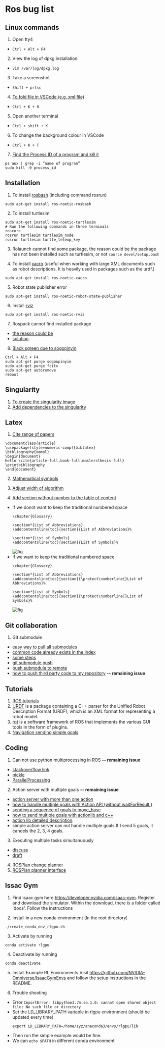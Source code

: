 # Ros bug list

## Linux commands
1. Open tty4
* `Ctrl + Alt + F4`

2. View the log of dpkg installation
* `vim /var/log/dpkg.log`

3. Take a screenshot
* `Shift + prtsc`

4. [To fold file in VSCode (e.g. xml file)](https://blog.csdn.net/wuyujin1997/article/details/108424032)
* `Ctrl + K + 0` 

5. Open another terminal 
* `Ctrl + shift + K`

6. To change the background colour in VSCode
* `Ctrl + K + T`

7. [Find the Process ID of a program and kill it](https://itsfoss.com/how-to-find-the-process-id-of-a-program-and-kill-it-quick-tip/)
```
ps aux | grep -i “name of program”
sudo kill -9 process_id
```

## Installation
1. To install [rosbash](http://wiki.ros.org/rosbash) (including command rosrun)
```
sudo apt-get install ros-noetic-rosbash
```

2. To install turtlesim
```
sudo apt-get install ros-noetic-turtlesim
# Run the following commands in three terminals
roscore
rosrun turtlesim turtlesim_node
rosrun turtlesim turtle_teleop_key
```

3. Rolaunch cannot find some package, the reason could be the package has not been installed such as turtlesim, or not ```source devel/setup.bash```

4. To install [xacro](http://wiki.ros.org/xacro)  (useful when working with large XML documents such as robot descriptions. It is heavily used in packages such as the urdf.)
```
sudo apt-get install ros-noetic-xacro
```

5. Robot state publisher error
```
sudo apt-get install ros-noetic-robot-state-publisher
```

6. Install [rviz](http://wiki.ros.org/rviz/UserGuide)
```
sudo apt-get install ros-noetic-rviz
```

7. Rospack cannot find installed package
* [the reason could be](https://blog.csdn.net/scx837685002/article/details/78249961)
* [solution](https://stackoverflow.com/questions/27053334/ros-package-not-found-after-catkin-make)

8. [Black sgreen due to sogopinyin](https://blog.csdn.net/Mr_Cat123/article/details/78573780)
```
Ctrl + Alt + F4
sudo apt-get purge sogoupinyin
sudo apt-get purge fcitx
sudo apt-get autoremove
reboot 
```

## Singularity
1. [To create the singularity image](https://github.com/yuezhezhang/discrete_active_inference/tree/main/singularity_environment)
2. [Add dependencies to the singularity](https://people.tuebingen.mpg.de/felixwidmaier/rrc2021/singularity.html#add-custom-dependencies-to-the-container)

## Latex
1. [Cite range of papers](https://tex.stackexchange.com/questions/3871/citing-a-range-of-papers-using-numeric-keys-as-in-citea-b-c-1-3)
```
\documentclass{article}
\usepackage[style=numeric-comp]{biblatex}
\bibliography{xampl}
\begin{document}
hello \cite{article-full,book-full,mastersthesis-full}
\printbibliography
\end{document}
```
2. [Mathematical symbols](https://oeis.org/wiki/List_of_LaTeX_mathematical_symbols)

3. [Adjust width of algorithm](https://tex.stackexchange.com/questions/350434/adjust-width-of-algorithm-float)

4. [Add section without number to the table of content](https://tex.stackexchange.com/questions/30122/generate-table-of-contents-when-section-sections-without-numbering-has-been)
* If we donot want to keep the traditional numbered space
   ```
   \chapter{Glossary}

   \section*{List of Abbreviations}
   \addcontentsline{toc}{section}{List of Abbreviations}%

   \section*{List of Symbols}
   \addcontentsline{toc}{section}{List of Symbols}%
   ```
   ![fig](https://github.com/yuezhezhang/ROS_bug_list/blob/main/images/latex-4-1.png)
* If we want to keep the traditional numbered space
   ```
   \chapter{Glossary}

   \section*{List of Abbreviations}
   \addcontentsline{toc}{section}{\protect\numberline{}List of Abbreviations}%
   
   \section*{List of Symbols}
   \addcontentsline{toc}{section}{\protect\numberline{}List of Symbols}%
   ```
   ![fig](https://github.com/yuezhezhang/ROS_bug_list/blob/main/images/latex-4-2.png)

## Git collaboration
1. Git submodule 
* [easy way to pull all submodules](https://stackoverflow.com/questions/1030169/easy-way-to-pull-latest-of-all-git-submodules)
* [common code already exists in the index](https://stackoverflow.com/questions/12898278/issue-with-adding-common-code-as-git-submodule-already-exists-in-the-index)
* [some steps](https://www.jianshu.com/p/9000cd49822c)
* [git submodule push](https://stackoverflow.com/questions/5814319/git-submodule-push/10878273#10878273)
* [push submodule to remote](https://stackoverflow.com/questions/8372625/git-how-to-push-submodule-to-a-remote-repository)
* [how to push third party code to my repository](https://segmentfault.com/a/1190000009928515) **-- remaining issue**

## Tutorials
1. [ROS tutorials](http://wiki.ros.org/ROS/Tutorials)
2. [URDF](http://wiki.ros.org/urdf) is a package containing a C++ parser for the Unified Robot Description Format (URDF), which is an XML format for representing a robot model. 
3. [rqt](http://wiki.ros.org/rqt) is a software framework of ROS that implements the various GUI tools in the form of plugins.
4. [Navigation sending simple goals](http://library.isr.ist.utl.pt/docs/roswiki/navigation%282f%29Tutorials%282f%29SendingSimpleGoals.html)

## Coding
1. Can not use python multiprocessing in ROS **-- remaining issue**
* [stackoverflow link](https://stackoverflow.com/questions/70968015/cant-use-pool-map-for-a-class-method-in-ros-python)
* [pickle](https://docs.python.org/3/library/pickle.html#what-can-be-pickled-and-unpickled)
* [ParallelProcessing](https://wiki.python.org/moin/ParallelProcessing)

2. Action server with multiple goals **-- remaining issue**
* [action server with more than one action](https://answers.ros.org/question/9776/action-server-with-more-than-one-action/)
* [how to handle multiple goals with Action API (without waitForResult )](https://answers.ros.org/question/292507/how-to-handle-multiple-goals-with-action-api-without-waitforresult/)
* [sending a sequence of goals to move_base](https://answers.ros.org/question/210987/sending-a-sequence-of-goals-to-move_base/)
* [how to send multiple goals with actionlib and c++](https://answers.ros.org/question/361326/how-to-send-multiple-goals-with-actionlib-and-c/)
* [action lib detailed description](http://wiki.ros.org/actionlib/DetailedDescription) 
* simple action server can not handle multiple goals.If I send 5 goals, it cancels the 2, 3, 4 goals.

3. Executing multiple tasks simultanuously
* [discuss](https://github.com/ros-planning/moveit/pull/2810)
* [draft](https://github.com/ros-planning/moveit/pull/2810)

4. [ROSPlan change planner](https://github.com/KCL-Planning/ROSPlan/issues/13)
5. [ROSPlan planner interface](https://kcl-planning.github.io/ROSPlan//documentation/interfaces/02_planner_interface.html)

## Issac Gym
1. Find isaac gym here https://developer.nvidia.com/isaac-gym. Register and download the simulator.  Within the download, there is a folder called 'docs'. Follow the instructions

2. Install in a new conda environment (In the root directory)
```
./create_conda_env_rlgpu.sh
```
3. Activate by running
```
conda activate rlgpu
```
4. Deactivate by running
```
conda deactivate
```
5. Install Example RL Environments
Visit https://github.com/NVIDIA-Omniverse/IsaacGymEnvs and follow the setup instructions in the README.

6. Trouble shooting
* Error `ImportError: libpython3.7m.so.1.0: cannot open shared object file: No such file or directory`
* Set the LD_LIBRARY_PATH variable in rlgpu environment (should be updated every time) 
   ```
   export LD_LIBRARY_PATH=/home/zyz/anaconda3/envs/rlgpu/lib
   ```
* Then run the simple example would be fine.
* We can `echo $PATH` in different conda environment

